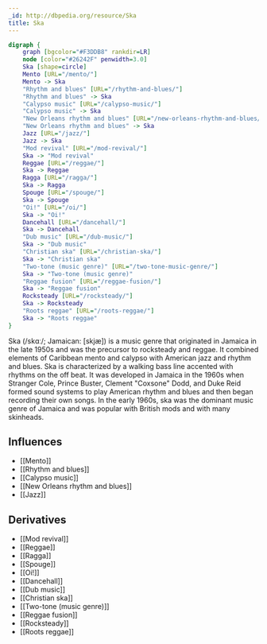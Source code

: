 ```yaml
---
_id: http://dbpedia.org/resource/Ska
title: Ska
---
```


```dot
digraph {
	graph [bgcolor="#F3DDB8" rankdir=LR]
	node [color="#26242F" penwidth=3.0]
	Ska [shape=circle]
	Mento [URL="/mento/"]
	Mento -> Ska
	"Rhythm and blues" [URL="/rhythm-and-blues/"]
	"Rhythm and blues" -> Ska
	"Calypso music" [URL="/calypso-music/"]
	"Calypso music" -> Ska
	"New Orleans rhythm and blues" [URL="/new-orleans-rhythm-and-blues/"]
	"New Orleans rhythm and blues" -> Ska
	Jazz [URL="/jazz/"]
	Jazz -> Ska
	"Mod revival" [URL="/mod-revival/"]
	Ska -> "Mod revival"
	Reggae [URL="/reggae/"]
	Ska -> Reggae
	Ragga [URL="/ragga/"]
	Ska -> Ragga
	Spouge [URL="/spouge/"]
	Ska -> Spouge
	"Oi!" [URL="/oi/"]
	Ska -> "Oi!"
	Dancehall [URL="/dancehall/"]
	Ska -> Dancehall
	"Dub music" [URL="/dub-music/"]
	Ska -> "Dub music"
	"Christian ska" [URL="/christian-ska/"]
	Ska -> "Christian ska"
	"Two-tone (music genre)" [URL="/two-tone-music-genre/"]
	Ska -> "Two-tone (music genre)"
	"Reggae fusion" [URL="/reggae-fusion/"]
	Ska -> "Reggae fusion"
	Rocksteady [URL="/rocksteady/"]
	Ska -> Rocksteady
	"Roots reggae" [URL="/roots-reggae/"]
	Ska -> "Roots reggae"
}
```

Ska (/skɑː/; Jamaican: [skjæ]) is a music genre that originated in Jamaica in the late 1950s and was the precursor to rocksteady and reggae. It combined elements of Caribbean mento and calypso with American jazz and rhythm and blues. Ska is characterized by a walking bass line accented with rhythms on the off beat. It was developed in Jamaica in the 1960s when Stranger Cole, Prince Buster, Clement "Coxsone" Dodd, and Duke Reid formed sound systems to play American rhythm and blues and then began recording their own songs. In the early 1960s, ska was the dominant music genre of Jamaica and was popular with British mods and with many skinheads.

## Influences

- [[Mento]]
- [[Rhythm and blues]]
- [[Calypso music]]
- [[New Orleans rhythm and blues]]
- [[Jazz]]

## Derivatives

- [[Mod revival]]
- [[Reggae]]
- [[Ragga]]
- [[Spouge]]
- [[Oi!]]
- [[Dancehall]]
- [[Dub music]]
- [[Christian ska]]
- [[Two-tone (music genre)]]
- [[Reggae fusion]]
- [[Rocksteady]]
- [[Roots reggae]]
